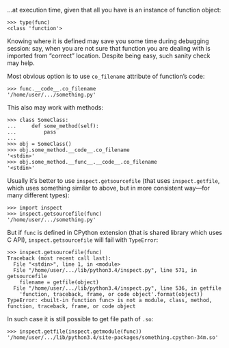 ...at execution time, given that all you have is an instance of function
object:

```
>>> type(func)
<class 'function'>
```

Knowing where it is defined may save you some time during debugging session:
say, when you are not sure that function you are dealing with is imported from
“correct” location. Despite being easy, such sanity check may help.

Most obvious option is to use `co_filename` attribute of function’s code:

```
>>> func.__code__.co_filename
'/home/user/.../something.py'
```

This also may work with methods:

```
>>> class SomeClass:
...     def some_method(self):
...         pass
... 
>>> obj = SomeClass()
>>> obj.some_method.__code__.co_filename
'<stdin>'
>>> obj.some_method.__func__.__code__.co_filename
'<stdin>'
```

Usually it’s better to use `inspect.getsourcefile` (that uses `inspect.getfile`,
which uses something similar to above, but in more consistent way—for many different
types):

```
>>> import inspect
>>> inspect.getsourcefile(func)
'/home/user/.../something.py'
```

But if `func` is defined in CPython extension (that is shared library which uses C API),
`inspect.getsourcefile` will fail with `TypeError`:

```
>>> inspect.getsourcefile(func)
Traceback (most recent call last):
  File "<stdin>", line 1, in <module>
  File "/home/user/.../lib/python3.4/inspect.py", line 571, in getsourcefile
    filename = getfile(object)
  File "/home/user/.../lib/python3.4/inspect.py", line 536, in getfile
    'function, traceback, frame, or code object'.format(object))
TypeError: <built-in function func> is not a module, class, method, function, traceback, frame, or code object
```

In such case it is still possible to get file path of `.so`:

```
>>> inspect.getfile(inspect.getmodule(func))
'/home/user/.../lib/python3.4/site-packages/something.cpython-34m.so'
```
